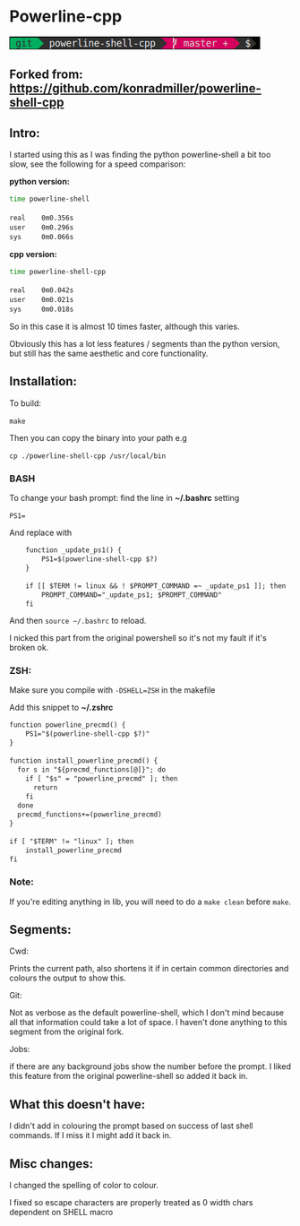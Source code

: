 # Powerline-cpp


![powerline-shell-cpp](https://github.com/Jrhenderson11/powerline-shell-cpp/blob/master/powerline.png "powerline-shell-cpp")

## Forked from: https://github.com/konradmiller/powerline-shell-cpp

## Intro:

I started using this as I was finding the python powerline-shell a bit too slow, see the following for a speed comparison:

**python version:**
```bash
time powerline-shell 

real    0m0.356s
user    0m0.296s
sys     0m0.066s
```

**cpp version:**
```bash
time powerline-shell-cpp

real    0m0.042s
user    0m0.021s
sys	    0m0.018s
```

So in this case it is almost 10 times faster, although this varies.

Obviously this has a lot less features / segments than the python version, but still has the same aesthetic and core functionality.

## Installation:

To build:

`make`

Then you can copy the binary into your path e.g

`cp ./powerline-shell-cpp /usr/local/bin`

### BASH

To change your bash prompt: find the line in **~/.bashrc** setting 

`PS1=`

And replace with

```
    function _update_ps1() {
        PS1=$(powerline-shell-cpp $?)
    }

    if [[ $TERM != linux && ! $PROMPT_COMMAND =~ _update_ps1 ]]; then
        PROMPT_COMMAND="_update_ps1; $PROMPT_COMMAND"
    fi
```

And then `source ~/.bashrc` to reload.

I nicked this part from the original powershell so it's not my fault if it's broken ok.

### ZSH:

Make sure you compile with `-DSHELL=ZSH` in the makefile

Add this snippet to **~/.zshrc**

```
function powerline_precmd() {
    PS1="$(powerline-shell-cpp $?)"
}

function install_powerline_precmd() {
  for s in "${precmd_functions[@]}"; do
    if [ "$s" = "powerline_precmd" ]; then
      return
    fi
  done
  precmd_functions+=(powerline_precmd)
}

if [ "$TERM" != "linux" ]; then
    install_powerline_precmd
fi

```

### Note:

If you're editing anything in lib, you will need to do a `make clean` before `make`.

## Segments:

Cwd:

Prints the current path, also shortens it if in certain common directories and colours the output to show this.

Git:

Not as verbose as the default powerline-shell, which I don't mind because all that information could take a lot of space. I haven't done anything to this segment from the original fork.

Jobs:

if there are any background jobs show the number before the prompt. I liked this feature from the original powerline-shell so added it back in.

## What this doesn't have:

I didn't add in colouring the prompt based on success of last shell commands. If I miss it I might add it back in.

## Misc changes:

I changed the spelling of color to colour.

I fixed so escape characters are properly treated as 0 width chars dependent on SHELL macro
